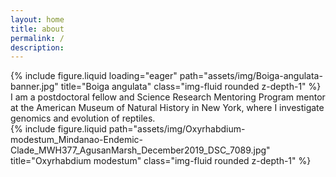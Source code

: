 ```yaml
---
layout: home
title: about
permalink: /
description: 
---
```


<!--Banner image-->
<div class="row">
    <div class="col-sm mt-3 mt-md-0">
        {% include figure.liquid loading="eager" path="assets/img/Boiga-angulata-banner.jpg" title="Boiga angulata" class="img-fluid rounded z-depth-1" %}
    </div>
</div>

<!--About me (left) and photo right-->
<div class="row justify-content-sm-center">
    <div class="col-sm-3 mt-3 mt-md-0">
    </div>
    <div class="col-sm-6 mt-3 mt-md-0">
        <div class="row justify-content-sm-center">
            <div class="col-sm-8 mt-3 mt-md-0">
                I am a postdoctoral fellow and Science Research Mentoring Program mentor at the American Museum of Natural History in New York, where I investigate genomics and evolution of reptiles.
            </div>
            <div class="col-sm-4 mt-3 mt-md-0">
                {% include figure.liquid path="assets/img/Oxyrhabdium-modestum_Mindanao-Endemic-Clade_MWH377_AgusanMarsh_December2019_DSC_7089.jpg" title="Oxyrhabdium modestum" class="img-fluid rounded z-depth-1" %}
            </div>
        </div>
    </div>
    <div class="col-sm-3 mt-3 mt-md-0">
    </div>
</div>











